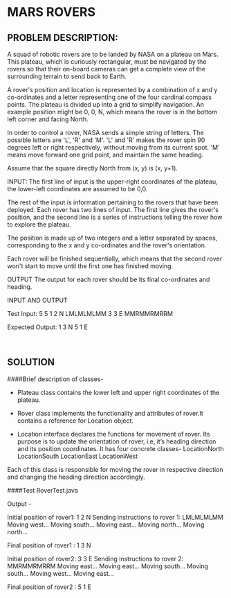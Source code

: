 # MARS ROVERS
## PROBLEM DESCRIPTION: 
A squad of robotic rovers are to be landed by NASA on a plateau on Mars.
This plateau, which is curiously rectangular, must be navigated by the
rovers so that their on-board cameras can get a complete view of the
surrounding terrain to send back to Earth.

A rover's position and location is represented by a combination of x and y
co-ordinates and a letter representing one of the four cardinal compass
points. The plateau is divided up into a grid to simplify navigation. An
example position might be 0, 0, N, which means the rover is in the bottom
left corner and facing North.

In order to control a rover, NASA sends a simple string of letters. The
possible letters are 'L', 'R' and 'M'. 'L' and 'R' makes the rover spin 90
degrees left or right respectively, without moving from its current spot.
'M' means move forward one grid point, and maintain the same heading.

Assume that the square directly North from (x, y) is (x, y+1).

INPUT:
The first line of input is the upper-right coordinates of the plateau, the
lower-left coordinates are assumed to be 0,0.

The rest of the input is information pertaining to the rovers that have
been deployed. Each rover has two lines of input. The first line gives the
rover's position, and the second line is a series of instructions telling
the rover how to explore the plateau.

The position is made up of two integers and a letter separated by spaces,
corresponding to the x and y co-ordinates and the rover's orientation.

Each rover will be finished sequentially, which means that the second rover
won't start to move until the first one has finished moving.


OUTPUT
The output for each rover should be its final co-ordinates and heading.

INPUT AND OUTPUT

Test Input:
5 5
1 2 N
LMLMLMLMM
3 3 E
MMRMMRMRRM

Expected Output:
1 3 N
5 1 E

<br>

## SOLUTION
####Brief description of classes- 

* Plateau class contains the lower left and upper right coordinates of the plateau.
* Rover class implements the functionality and attributes of rover.It contains a reference for Location object.

* Location interface declares the functions for movement of rover. Its purpose is to update the orientation of rover, i.e, it’s heading direction and its position coordinates.
It has four concrete classes-
LocationNorth 
LocationSouth
LocationEast
LocationWest

Each of this class is responsible for moving the rover in respective direction and changing the heading direction accordingly.

####Test
RoverTest.java

Output -

Initial position of rover1: 1 2 N
Sending instructions to rover 1: LMLMLMLMM
Moving west...
Moving south...
Moving east...
Moving north...
Moving north...

Final position of rover1 : 1 3 N

Initial position of rover2: 3 3 E
Sending instructions to rover 2: MMRMMRMRRM
Moving east...
Moving east...
Moving south...
Moving south...
Moving west...
Moving east...

Final position of rover2 : 5 1 E

